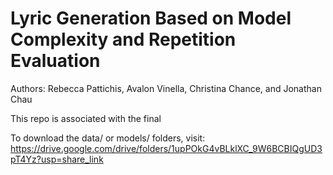 # Lyric Generation Based on Model Complexity and Repetition Evaluation
Authors: Rebecca Pattichis, Avalon Vinella, Christina Chance, and Jonathan Chau

This repo is associated with the final 

To download the data/ or models/ folders, visit: https://drive.google.com/drive/folders/1upPOkG4vBLklXC_9W6BCBIQgUD3pT4Yz?usp=share_link
